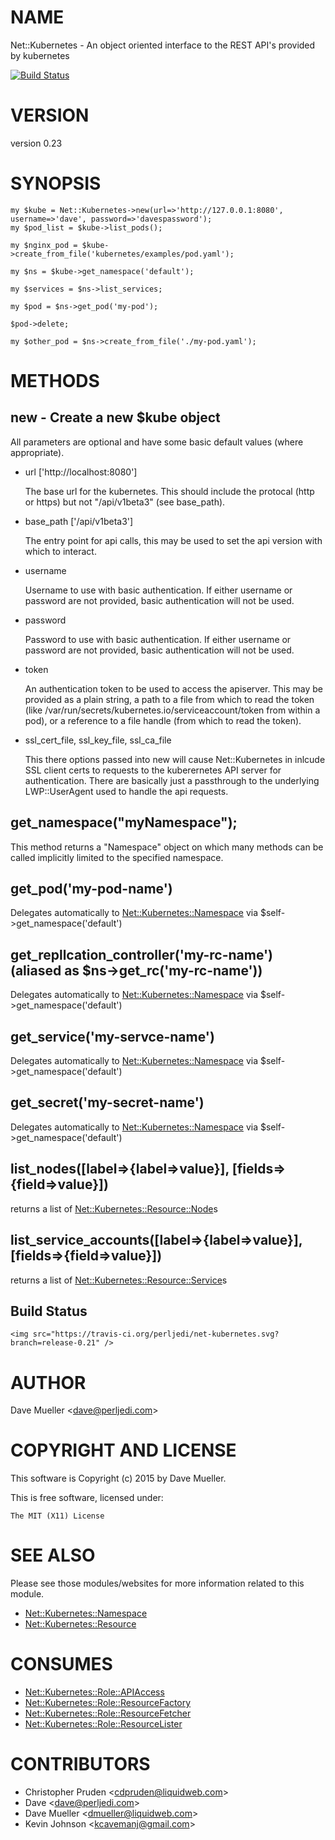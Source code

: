 # NAME

Net::Kubernetes - An object oriented interface to the REST API's provided by kubernetes

[![Build Status](https://travis-ci.org/perljedi/net-kubernetes.png?branch=master)](https://travis-ci.org/perljedi/net-kubernetes)

# VERSION

version 0.23

# SYNOPSIS

    my $kube = Net::Kubernetes->new(url=>'http://127.0.0.1:8080', username=>'dave', password=>'davespassword');
    my $pod_list = $kube->list_pods();

    my $nginx_pod = $kube->create_from_file('kubernetes/examples/pod.yaml');

    my $ns = $kube->get_namespace('default');

    my $services = $ns->list_services;

    my $pod = $ns->get_pod('my-pod');

    $pod->delete;

    my $other_pod = $ns->create_from_file('./my-pod.yaml');

# METHODS

## new - Create a new $kube object

All parameters are optional and have some basic default values (where appropriate).

- url \['http://localhost:8080'\]

    The base url for the kubernetes. This should include the protocal (http or https) but not "/api/v1beta3" (see base\_path).

- base\_path \['/api/v1beta3'\]

    The entry point for api calls, this may be used to set the api version with which to interact.

- username

    Username to use with basic authentication. If either username or password are not provided, basic authentication will not
    be used.

- password

    Password to use with basic authentication. If either username or password are not provided, basic authentication will not
    be used.

- token

    An authentication token to be used to access the apiserver.  This may be provided as a plain string, a path to a file
    from which to read the token (like /var/run/secrets/kubernetes.io/serviceaccount/token from within a pod), or a reference
    to a file handle (from which to read the token).

- ssl\_cert\_file, ssl\_key\_file, ssl\_ca\_file

    This there options passed into new will cause Net::Kubernetes in inlcude SSL client certs to requests to the kuberernetes
    API server for authentication.  There are basically just a passthrough to the underlying LWP::UserAgent used to handle the 
    api requests.

## get\_namespace("myNamespace");

This method returns a "Namespace" object on which many methods can be called implicitly
limited to the specified namespace.

## get\_pod('my-pod-name')

Delegates automatically to [Net::Kubernetes::Namespace](https://metacpan.org/pod/Net::Kubernetes::Namespace) via $self->get\_namespace('default')

## get\_repllcation\_controller('my-rc-name') (aliased as $ns->get\_rc('my-rc-name'))

Delegates automatically to [Net::Kubernetes::Namespace](https://metacpan.org/pod/Net::Kubernetes::Namespace) via $self->get\_namespace('default')

## get\_service('my-servce-name')

Delegates automatically to [Net::Kubernetes::Namespace](https://metacpan.org/pod/Net::Kubernetes::Namespace) via $self->get\_namespace('default')

## get\_secret('my-secret-name')

Delegates automatically to [Net::Kubernetes::Namespace](https://metacpan.org/pod/Net::Kubernetes::Namespace) via $self->get\_namespace('default')

## list\_nodes(\[label=>{label=>value}\], \[fields=>{field=>value}\])

returns a list of [Net::Kubernetes::Resource::Node](https://metacpan.org/pod/Net::Kubernetes::Resource::Node)s

## list\_service\_accounts(\[label=>{label=>value}\], \[fields=>{field=>value}\])

returns a list of [Net::Kubernetes::Resource::Service](https://metacpan.org/pod/Net::Kubernetes::Resource::Service)s

<div>
    <h2>Build Status</h2>

    <img src="https://travis-ci.org/perljedi/net-kubernetes.svg?branch=release-0.21" />
</div>

# AUTHOR

Dave Mueller &lt;dave@perljedi.com>

# COPYRIGHT AND LICENSE

This software is Copyright (c) 2015 by Dave Mueller.

This is free software, licensed under:

    The MIT (X11) License

# SEE ALSO

Please see those modules/websites for more information related to this module.

- [Net::Kubernetes::Namespace](https://metacpan.org/pod/Net::Kubernetes::Namespace)
- [Net::Kubernetes::Resource](https://metacpan.org/pod/Net::Kubernetes::Resource)

# CONSUMES

- [Net::Kubernetes::Role::APIAccess](https://metacpan.org/pod/Net::Kubernetes::Role::APIAccess)
- [Net::Kubernetes::Role::ResourceFactory](https://metacpan.org/pod/Net::Kubernetes::Role::ResourceFactory)
- [Net::Kubernetes::Role::ResourceFetcher](https://metacpan.org/pod/Net::Kubernetes::Role::ResourceFetcher)
- [Net::Kubernetes::Role::ResourceLister](https://metacpan.org/pod/Net::Kubernetes::Role::ResourceLister)

# CONTRIBUTORS

- Christopher Pruden &lt;cdpruden@liquidweb.com>
- Dave &lt;dave@perljedi.com>
- Dave Mueller &lt;dmueller@liquidweb.com>
- Kevin Johnson &lt;kcavemanj@gmail.com>
